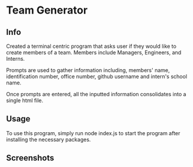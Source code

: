 # Team Generator

## Info
Created a terminal centric program that asks user if they would like to create members of a team. 
Members include Managers, Engineers, and Interns.  

Prompts are used to gather information including, members' name,
identification number, office number, github username and intern's school name.  

Once prompts are entered, all the inputted information consolidates into a single html file.

## Usage
To use this program, simply run node index.js to start the program after installing the necessary packages.

## Screenshots
